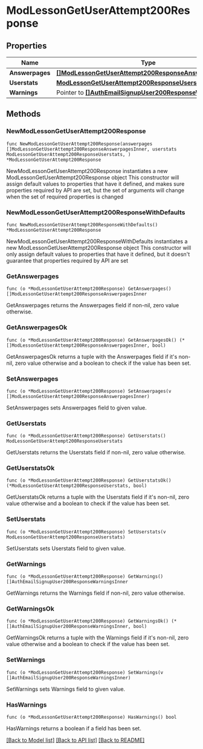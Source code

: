 # ModLessonGetUserAttempt200Response

## Properties

Name | Type | Description | Notes
------------ | ------------- | ------------- | -------------
**Answerpages** | [**[]ModLessonGetUserAttempt200ResponseAnswerpagesInner**](ModLessonGetUserAttempt200ResponseAnswerpagesInner.md) |  | 
**Userstats** | [**ModLessonGetUserAttempt200ResponseUserstats**](ModLessonGetUserAttempt200ResponseUserstats.md) |  | 
**Warnings** | Pointer to [**[]AuthEmailSignupUser200ResponseWarningsInner**](AuthEmailSignupUser200ResponseWarningsInner.md) |  | [optional] 

## Methods

### NewModLessonGetUserAttempt200Response

`func NewModLessonGetUserAttempt200Response(answerpages []ModLessonGetUserAttempt200ResponseAnswerpagesInner, userstats ModLessonGetUserAttempt200ResponseUserstats, ) *ModLessonGetUserAttempt200Response`

NewModLessonGetUserAttempt200Response instantiates a new ModLessonGetUserAttempt200Response object
This constructor will assign default values to properties that have it defined,
and makes sure properties required by API are set, but the set of arguments
will change when the set of required properties is changed

### NewModLessonGetUserAttempt200ResponseWithDefaults

`func NewModLessonGetUserAttempt200ResponseWithDefaults() *ModLessonGetUserAttempt200Response`

NewModLessonGetUserAttempt200ResponseWithDefaults instantiates a new ModLessonGetUserAttempt200Response object
This constructor will only assign default values to properties that have it defined,
but it doesn't guarantee that properties required by API are set

### GetAnswerpages

`func (o *ModLessonGetUserAttempt200Response) GetAnswerpages() []ModLessonGetUserAttempt200ResponseAnswerpagesInner`

GetAnswerpages returns the Answerpages field if non-nil, zero value otherwise.

### GetAnswerpagesOk

`func (o *ModLessonGetUserAttempt200Response) GetAnswerpagesOk() (*[]ModLessonGetUserAttempt200ResponseAnswerpagesInner, bool)`

GetAnswerpagesOk returns a tuple with the Answerpages field if it's non-nil, zero value otherwise
and a boolean to check if the value has been set.

### SetAnswerpages

`func (o *ModLessonGetUserAttempt200Response) SetAnswerpages(v []ModLessonGetUserAttempt200ResponseAnswerpagesInner)`

SetAnswerpages sets Answerpages field to given value.


### GetUserstats

`func (o *ModLessonGetUserAttempt200Response) GetUserstats() ModLessonGetUserAttempt200ResponseUserstats`

GetUserstats returns the Userstats field if non-nil, zero value otherwise.

### GetUserstatsOk

`func (o *ModLessonGetUserAttempt200Response) GetUserstatsOk() (*ModLessonGetUserAttempt200ResponseUserstats, bool)`

GetUserstatsOk returns a tuple with the Userstats field if it's non-nil, zero value otherwise
and a boolean to check if the value has been set.

### SetUserstats

`func (o *ModLessonGetUserAttempt200Response) SetUserstats(v ModLessonGetUserAttempt200ResponseUserstats)`

SetUserstats sets Userstats field to given value.


### GetWarnings

`func (o *ModLessonGetUserAttempt200Response) GetWarnings() []AuthEmailSignupUser200ResponseWarningsInner`

GetWarnings returns the Warnings field if non-nil, zero value otherwise.

### GetWarningsOk

`func (o *ModLessonGetUserAttempt200Response) GetWarningsOk() (*[]AuthEmailSignupUser200ResponseWarningsInner, bool)`

GetWarningsOk returns a tuple with the Warnings field if it's non-nil, zero value otherwise
and a boolean to check if the value has been set.

### SetWarnings

`func (o *ModLessonGetUserAttempt200Response) SetWarnings(v []AuthEmailSignupUser200ResponseWarningsInner)`

SetWarnings sets Warnings field to given value.

### HasWarnings

`func (o *ModLessonGetUserAttempt200Response) HasWarnings() bool`

HasWarnings returns a boolean if a field has been set.


[[Back to Model list]](../README.md#documentation-for-models) [[Back to API list]](../README.md#documentation-for-api-endpoints) [[Back to README]](../README.md)


